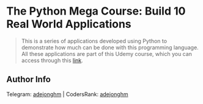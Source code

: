 # The Python Mega Course: Build 10 Real World Applications

> This is a series of applications developed using Python to demonstrate how much can be done with this programming language. All these applications are part of this Udemy course, which you can access through this [link](https://www.udemy.com/course/the-python-mega-course/).

## Author Info

Telegram: [adejonghm](https://t.me/adejonghm) | CodersRank: [adejonghm](https://profile.codersrank.io/user/adejonghm/)
